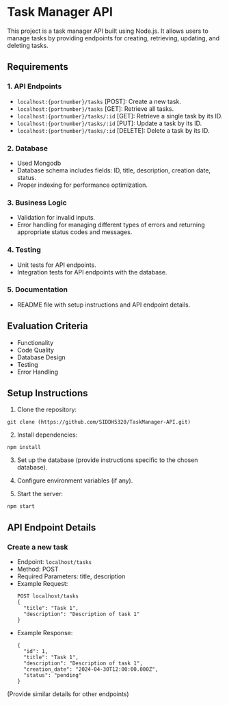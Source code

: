 # Task Manager API

This project is a task manager API built using Node.js. It allows users to manage tasks by providing endpoints for creating, retrieving, updating, and deleting tasks.

## Requirements

### 1. API Endpoints
- `localhost:{portnumber}/tasks` [POST]: Create a new task.
- `localhost:{portnumber}/tasks` [GET]: Retrieve all tasks.
- `localhost:{portnumber}/tasks/:id` [GET]: Retrieve a single task by its ID.
- `localhost:{portnumber}/tasks/:id` [PUT]: Update a task by its ID.
- `localhost:{portnumber}/tasks/:id` [DELETE]: Delete a task by its ID.

### 2. Database
- Used Mongodb
- Database schema includes fields: ID, title, description, creation date, status.
- Proper indexing for performance optimization.

### 3. Business Logic
- Validation for invalid inputs.
- Error handling for managing different types of errors and returning appropriate status codes and messages.

### 4. Testing
- Unit tests for API endpoints.
- Integration tests for API endpoints with the database.

### 5. Documentation
- README file with setup instructions and API endpoint details.

## Evaluation Criteria
- Functionality
- Code Quality
- Database Design
- Testing
- Error Handling

## Setup Instructions

1. Clone the repository:

```
git clone (https://github.com/SIDDH5320/TaskManager-API.git)
```

2. Install dependencies:

```
npm install
```

3. Set up the database (provide instructions specific to the chosen database).

4. Configure environment variables (if any).

5. Start the server:

```
npm start
```

## API Endpoint Details

### Create a new task
- Endpoint: `localhost/tasks`
- Method: POST
- Required Parameters: title, description
- Example Request:
  ```
  POST localhost/tasks
  {
    "title": "Task 1",
    "description": "Description of task 1"
  }
  ```
- Example Response:
  ```
  {
    "id": 1,
    "title": "Task 1",
    "description": "Description of task 1",
    "creation_date": "2024-04-30T12:00:00.000Z",
    "status": "pending"
  }
  ```

(Provide similar details for other endpoints)



